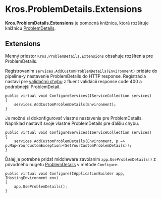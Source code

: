 # Kros.ProblemDetails.Extensions

**Kros.ProblemDetails.Extensions** je pomocná knižnica, ktorá rozširuje knižnicu [ProblemDetails](https://github.com/khellang/Middleware).

## Extensions

Menný priestor `Kros.ProblemDetails.Extensions` obsahuje rozšírenia pre ProblemDetails.

Registrovaním `services.AddCustomProblemDetails(Environment)` pridáte do pipeline-y nastavenie ProblemDetails do HTTP response.
Registrácia nastaví pre [validačnú chybu](https://github.com/FluentValidation/FluentValidation/blob/master/src/FluentValidation/ValidationException.cs) z fluent validácii response code 400 a podrobnejší ProblemDetail.

```CSharp
public virtual void ConfigureServices(IServiceCollection services)
{
	services.AddCustomProblemDetails(Environment);
}
```

Je možné si dokonfigurovať vlastné nastavenia pre ProblemDetails. Napríklad nastaviť svoje vlastné ProblemDetails pre ďalšiu chybu. 
```CSharp
public virtual void ConfigureServices(IServiceCollection services)
{
	services.AddCustomProblemDetails(Environment, p => p.Map<YourCustomException>(SetYourCustomProblemDetails));
}
```

Ďalej je potrebné pridať middleware zavolaním `app.UseProblemDetails()` z pôvodného nugetu [ProblemDetails](https://github.com/khellang/Middleware) v metóde `Configure`.

```CSharp
public virtual void Configure(IApplicationBuilder app, IHostingEnvironment env)
{
    app.UseProblemDetails();
}
```
